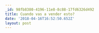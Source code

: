 ```yaml
---
_id: 98fb8380-4196-11e8-8c88-17fd6326d492
title: Cuando vas a vender esto?
date: '2018-04-16T16:52:50.652Z'
layout: post
---
```

 
